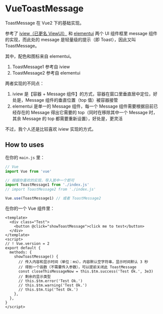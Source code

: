 # VueToastMessage

ToastMessage 在 Vue2 下的基础实现。

参考了 [iview（已更名 ViewUI）](https://github.com/view-design/ViewUI) 和 [elementui](https://github.com/ElemeFE/element) 两个 UI 组件框里 message 组件的实现，而此处的 message 是轻量级的提示（即 Toast），因此又叫 ToastMessage。

其中，配色和图标来自 elementui。

1. ToastMessage1 参考自 iview
2. ToastMessage2 参考自 elementui

两者实现的不同点：

1. iview 是【容器 + Message 组件】的方式，容器在窗口里垂直居中定位，好处是，Message 组件的垂直位置（top 值）被容器接管
2. elementui 是单一的 Message 组件，每一个 Message 组件需要根据目前已经存在的 Message 得出它需要的 top（同时在移除其中一个 Message 时，其余 Message 的 top 都需要重新设置），好处是，更灵活

不过，我个人还是比较喜欢 iview 实现的方式。

## How to uses

在你的 `main.js` 里：

```js
// Vue
import Vue from 'vue'

// 根据你喜欢的实现，导入其中一个即可
import ToastMessage1 from './index.js'
// import ToastMessage2 from './index.js'

Vue.use(ToastMessage1) // 或者 ToastMessage2
```

在你的一个 Vue 组件里：

```vue
<template>
  <div class="Test">
    <button @click="showToastMessage">click me to test</button>
  </div>
</template>
<script>
// ! Vue.version = 2
export default {
  methods: {
    showToastMessage() {
      // 传入内容和显示时间（单位：ms），内容默认空字符串，显示时间默认 3 秒
      // 得到一个函数（不需要传入参数），可以提前关闭此 ToastMessage
      const closeThisMessageNow = this.$tm.success('Test Ok.', 3e3)
      // 剩余的显示类型
      // this.$tm.error('Test Ok.')
      // this.$tm.warning('Test Ok.')
      // this.$tm.tip('Test Ok.')
    },
  },
}
</script>
```
